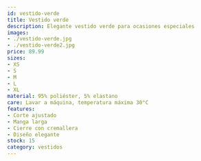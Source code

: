 ```yaml
---
id: vestido-verde
title: Vestido verde
description: Elegante vestido verde para ocasiones especiales
images:
- ./vestido-verde.jpg
- ./vestido-verde2.jpg
price: 89.99
sizes:
- XS
- S
- M
- L
- XL
material: 95% poliéster, 5% elastano
care: Lavar a máquina, temperatura máxima 30°C
features:
- Corte ajustado
- Manga larga
- Cierre con cremallera
- Diseño elegante
stock: 15
category: vestidos
---
```


